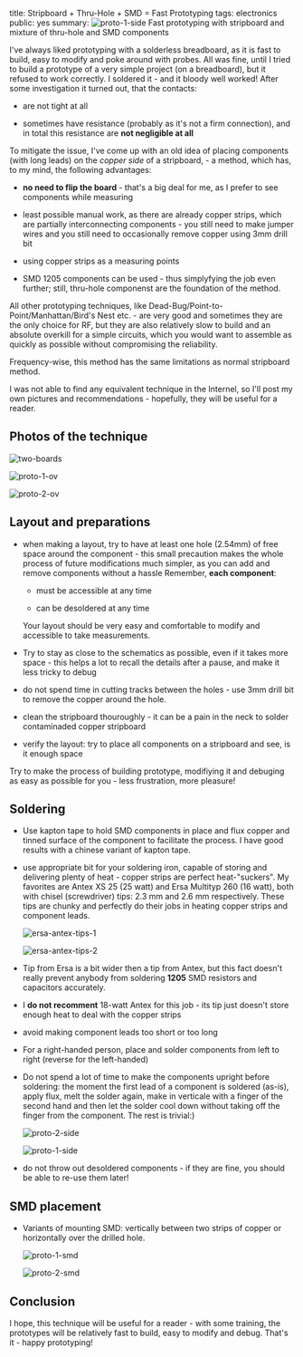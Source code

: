 title: Stripboard + Thru-Hole + SMD = Fast Prototyping
tags: electronics
public: yes
summary: ![proto-1-side](/static/img/2016/02/proto-1-side-web-front.jpg) Fast prototyping with stripboard and mixture of thru-hole and SMD components

I've always liked prototyping with a solderless breadboard, as it is fast to
build, easy to modify and poke around with probes. All was fine, until I tried
to build a prototype of a very simple project (on a breadboard), but it refused
to work correctly. I soldered it - and it bloody well worked! After some
investigation it turned out, that the contacts:

- are not tight at all

- sometimes have resistance (probably as it's not a firm connection), and in
  total this resistance are **not negligible at all**

To mitigate the issue, I've come up with an old idea of placing components
(with long leads) on the _copper side_ of a stripboard, - a method, which has,
to my mind, the following advantages:

- **no need to flip the board** - that's a big deal for me, as I prefer to see
  components while measuring

- least possible manual work, as there are already copper strips, which are
  partially interconnecting components - you still need to make jumper wires
  and you still need to occasionally remove copper using 3mm drill bit

- using copper strips as a measuring points

- SMD 1205 components can be used - thus simplyfying the job even further;
  still, thru-hole componenst are the foundation of the method.

All other prototyping techniques, like Dead-Bug/Point-to-Point/Manhattan/Bird's
Nest etc. - are very good and sometimes they are the only choice for RF, but
they are also relatively slow to build and an absolute overkill for a simple
circuits, which you would want to assemble as quickly as possible without
compromising the reliability.

Frequency-wise, this method has the same limitations as normal stripboard
method.

I was not able to find any equivalent technique in the Internel, so I'll post
my own pictures and recommendations - hopefully, they will be useful for a
reader.

## Photos of the technique

![two-boards](/static/img/2016/02/two-boards-web.jpg)

![proto-1-ov](/static/img/2016/02/proto-1-ov-web.jpg)

![proto-2-ov](/static/img/2016/02/proto-2-ov-web.jpg)

## Layout and preparations

- when making a layout, try to have at least one hole (2.54mm) of free space
  around the component - this small precaution makes the whole process of
  future modifications much simpler, as you can add and remove components without a hassle
  Remember, **each component**:

    - must be accessible at any time

    - can be desoldered at any time

    Your layout should be very easy and comfortable to modify and accessible
    to take measurements.

- Try to stay as close to the schematics as possible, even if it takes more
  space - this helps a lot to recall the details after a pause, and make it
  less tricky to debug 

- do not spend time in cutting tracks between the holes - use 3mm drill bit to
  remove the copper around the hole.

- clean the stripboard thouroughly - it can be a pain in the neck to solder
  contaminaded copper stripboard

- verify the layout: try to place all components on a stripboard and see, is
  it enough space

Try to make the process of building prototype, modifiying it and debuging as
easy as possible for you - less frustration, more pleasure!

## Soldering

- Use kapton tape to hold SMD components in place and flux copper and tinned
  surface of the component to facilitate the process. I have good results with
  a chinese variant of kapton tape.

- use appropriate bit for your soldering iron, capable of storing and
  delivering plenty of heat - copper strips are perfect heat-"suckers". My
  favorites are Antex XS 25 (25 watt) and Ersa Multityp 260 (16 watt), both with
  chisel (screwdriver) tips: 2.3 mm and 2.6 mm respectively. These tips are
  chunky and perfectly do their jobs in heating copper strips and component
  leads.

    ![ersa-antex-tips-1](/static/img/2016/02/ersa-antex-tips-1.jpg)

    ![ersa-antex-tips-2](/static/img/2016/02/ersa-antex-tips-2.jpg)

- Tip from Ersa is a bit wider then a tip from Antex, but this fact doesn't
  really prevent anybody from soldering **1205** SMD resistors and capacitors
  accurately.

- I **do not recomment** 18-watt Antex for this job - its tip just doesn't
  store enough heat to deal with the copper strips

- avoid making component leads too short or too long

- For a right-handed person, place and solder components from left to right
  (reverse for the left-handed)

- Do not spend a lot of time to make the components upright before soldering:
  the moment the first lead of a component is soldered (as-is), apply flux,
  melt the solder again, make in verticale with a finger of the second
  hand and then let the solder cool down without taking off the finger
  from the component. The rest is trivial:)

    ![proto-2-side](/static/img/2016/02/proto-2-side-web.jpg)

    ![proto-1-side](/static/img/2016/02/proto-1-side-web.jpg)


- do not throw out desoldered components - if they are fine, you should be able
  to re-use them later!

## SMD placement
- Variants of mounting SMD: vertically between two strips of copper or
  horizontally over the drilled hole.

   ![proto-1-smd](/static/img/2016/02/proto-1-smd-0-web.jpg)

   ![proto-2-smd](/static/img/2016/02/proto-2-smd-1-web.jpg)

## Conclusion

I hope, this technique will be useful for a reader - with some training, the
prototypes will be relatively fast to build, easy to modify and debug.  That's
it - happy prototyping!

